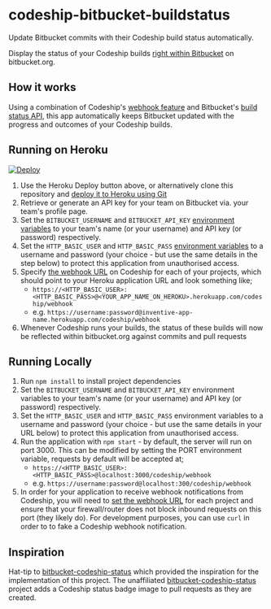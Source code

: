 # codeship-bitbucket-buildstatus

Update Bitbucket commits with their Codeship build status automatically.

Display the status of your Codeship builds [right within Bitbucket](http://blog.bitbucket.org/2015/11/18/introducing-the-build-status-api-for-bitbucket-cloud/) on bitbucket.org.

## How it works

Using a combination of Codeship's [webhook feature](https://codeship.com/documentation/integrations/webhooks/) and Bitbucket's [build status API](http://blog.bitbucket.org/2015/11/18/introducing-the-build-status-api-for-bitbucket-cloud/), this app automatically keeps Bitbucket updated with the progress and outcomes of your Codeship builds.

## Running on Heroku

[![Deploy](https://www.herokucdn.com/deploy/button.svg)](https://heroku.com/deploy)

1. Use the Heroku Deploy button above, or alternatively clone this repository and [deploy it to Heroku using Git](https://devcenter.heroku.com/articles/git#creating-a-heroku-remote)
1. Retrieve or generate an API key for your team on Bitbucket via. your team's profile page.
1. Set the `BITBUCKET_USERNAME` and `BITBUCKET_API_KEY` [environment variables](https://devcenter.heroku.com/articles/config-vars#setting-up-config-vars-for-a-deployed-application) to your team's name (or your username) and API key (or password) respectively.
1. Set the `HTTP_BASIC_USER` and `HTTP_BASIC_PASS` [environment variables](https://devcenter.heroku.com/articles/config-vars#setting-up-config-vars-for-a-deployed-application) to a username and password (your choice - but use the same details in the step below) to protect this application from unauthorised access.
1. Specify [the webhook URL](https://codeship.com/documentation/integrations/webhooks/) on Codeship for each of your projects, which should point to your Heroku application URL and look something like;
    - `https://<HTTP_BASIC_USER>:<HTTP_BASIC_PASS>@<YOUR_APP_NAME_ON_HEROKU>.herokuapp.com/codeship/webhook`
    - e.g. `https://username:password@inventive-app-name.herokuapp.com/codeship/webhook`
1. Whenever Codeship runs your builds, the status of these builds will now be reflected within bitbucket.org against commits and pull requests

## Running Locally

1. Run `npm install` to install project dependencies
1. Set the `BITBUCKET_USERNAME` and `BITBUCKET_API_KEY` environment variables to your team's name (or your username) and API key (or password) respectively.
1. Set the `HTTP_BASIC_USER` and `HTTP_BASIC_PASS` environment variables to a username and password (your choice - but use the same details in your URL below) to protect this application from unauthorised access.
1. Run the application with `npm start` - by default, the server will run on port 3000. This can be modified by setting the PORT environment variable, requests by default will be accepted at;
    - `https://<HTTP_BASIC_USER>:<HTTP_BASIC_PASS>@localhost:3000/codeship/webhook`
    - e.g. `https://username:password@localhost:300/codeship/webhook`
1. In order for your application to receive webhook notifications from Codeship, you will need to [set the webhook URL](https://codeship.com/documentation/integrations/webhooks/) for each project and ensure that your firewall/router does not block inbound requests on this port (they likely do). For development purposes, you can use `curl` in order to to fake a Codeship webhook notification.

## Inspiration

Hat-tip to [bitbucket-codeship-status](https://github.com/chesleybrown/bitbucket-codeship-status) which provided the inspiration for the implementation of this project. The unaffiliated [bitbucket-codeship-status](https://github.com/chesleybrown/bitbucket-codeship-status) project adds a Codeship status badge image to pull requests as they are created.
